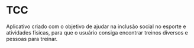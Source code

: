 # TCC
Aplicativo criado com o objetivo de ajudar na inclusão social no esporte e atividades físicas, para que o usuário consiga encontrar treinos diversos e pessoas para treinar.
